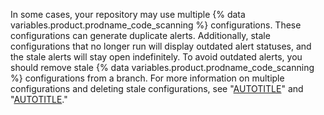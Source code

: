 In some cases, your repository may use multiple {% data variables.product.prodname_code_scanning %} configurations. These configurations can generate duplicate alerts. Additionally, stale configurations that no longer run will display outdated alert statuses, and the stale alerts will stay open indefinitely. To avoid outdated alerts, you should remove stale {% data variables.product.prodname_code_scanning %} configurations from a branch. For more information on multiple configurations and deleting stale configurations, see "[AUTOTITLE](/code-security/code-scanning/automatically-scanning-your-code-for-vulnerabilities-and-errors/about-code-scanning-alerts#about-alerts-from-multiple-configurations)" and "[AUTOTITLE](/code-security/code-scanning/automatically-scanning-your-code-for-vulnerabilities-and-errors/managing-code-scanning-alerts-for-your-repository#removing-stale-configurations-and-alerts-from-a-branch)."
